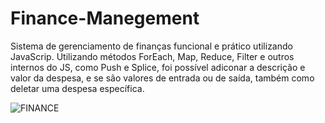 # Finance-Manegement
Sistema de gerenciamento de finanças funcional e prático utilizando JavaScrip.
Utilizando métodos ForEach, Map, Reduce, Filter e outros internos do JS, como Push e Splice, foi possível adiconar a descrição e valor da despesa, e se são valores de entrada ou de saída, também como deletar uma despesa específica.


![FINANCE](https://github.com/Bruhnodev17/Finance-Manegement/assets/150696467/f08b607e-d6cf-4bcf-b9d0-7ff983b19c9c)
